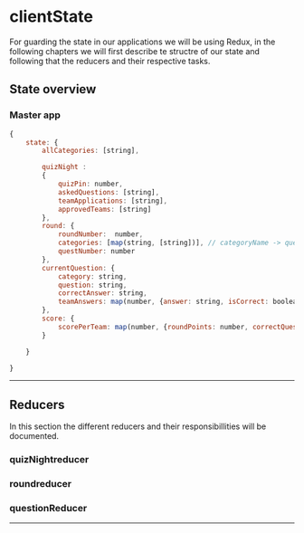 # clientState

For guarding the state in our applications we will be using Redux, in the following chapters we will first describe te structre of our state and following that the reducers and their respective tasks.

## State overview

### Master app

```js
{
    state: {
        allCategories: [string],

        quizNight :
        {
            quizPin: number,
            askedQuestions: [string],
            teamApplications: [string],
            approvedTeams: [string]
        },
        round: {
            roundNumber:  number,
            categories: [map(string, [string])], // categoryName -> question suggestions in category.
            questNumber: number
        },
        currentQuestion: {
            category: string,
            question: string,
            correctAnswer: string,
            teamAnswers: map(number, {answer: string, isCorrect: boolean}) // teamIndex -> answer, iscorrect
        },
        score: {
            scorePerTeam: map(number, {roundPoints: number, correctQuestions: number}) // teamIndex -> roundpoints, correctquestions
        }

    }

}

```

___

## Reducers

In this section the different reducers and their responsibillities will be documented.

### quizNightreducer

### roundreducer

### questionReducer

___